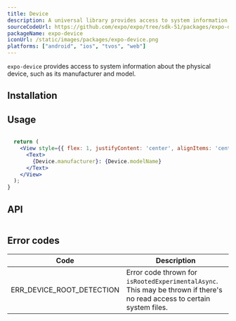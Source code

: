```yaml
---
title: Device
description: A universal library provides access to system information about the physical device.
sourceCodeUrl: https://github.com/expo/expo/tree/sdk-51/packages/expo-device
packageName: expo-device
iconUrl: /static/images/packages/expo-device.png
platforms: ["android", "ios", "tvos", "web"]
---
```


`expo-device` provides access to system information about the physical device, such as its manufacturer and model.

## Installation

## Usage

```jsx

  return (
    <View style={{ flex: 1, justifyContent: 'center', alignItems: 'center' }}>
      <Text>
        {Device.manufacturer}: {Device.modelName}
      </Text>
    </View>
  );
}
```

## API

```js

```

## Error codes

| Code                      | Description                                                                                                              |
| ------------------------- | ------------------------------------------------------------------------------------------------------------------------ |
| ERR_DEVICE_ROOT_DETECTION | Error code thrown for `isRootedExperimentalAsync`. This may be thrown if there's no read access to certain system files. |